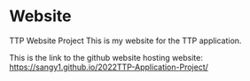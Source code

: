 # Website
 TTP Website Project
This is my website for the TTP application. 

This is the link to the github website hosting website:
https://sangy1.github.io/2022TTP-Application-Project/
